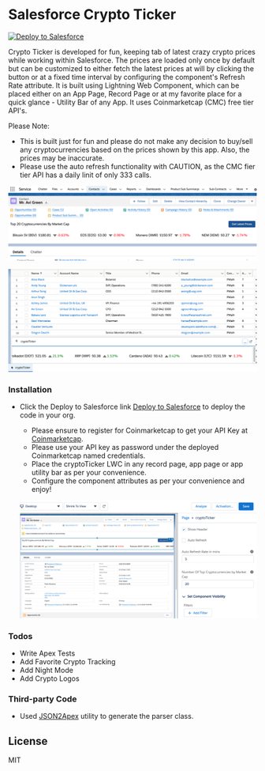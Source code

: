 # Salesforce Crypto Ticker

<a href="https://githubsfdeploy.herokuapp.com/app/githubdeploy/praty23/crypto-ticker">
  <img src="https://raw.githubusercontent.com/afawcett/githubsfdeploy/master/src/main/webapp/resources/img/deploy.png" alt="Deploy to Salesforce" />
</a>

Crypto Ticker is developed for fun, keeping tab of latest crazy crypto prices while working within Salesforce. The prices are loaded only once by default but can be customized to either fetch the latest prices at will by clicking the button or at a fixed time interval by configuring the component's Refresh Rate attribute. It is built using Lightning Web Component, which can be placed either on an App Page, Record Page or at my favorite place for a quick glance - Utility Bar of any App. It uses Coinmarketcap (CMC) free tier API's.

Please Note:

- This is built just for fun and please do not make any decision to buy/sell any cryptocurrencies based on the prices shown by this app. Also, the prices may be inaccurate.
- Please use the auto refresh functionality with CAUTION, as the CMC fier tier API has a daily linit of only 333 calls.

![Crypto Ticker on Contact Record Page](images/ticker_appPage.png)

![Crypto Ticker in App Utility Bar](images/ticker_utilityBar.png)

### Installation

- Click the Deploy to Salesforce link [Deploy to Salesforce](https://githubsfdeploy.herokuapp.com/app/githubdeploy/praty23/crypto-ticker) to deploy the code in your org.

  - Please ensure to register for Coinmarketcap to get your API Key at [Coinmarketcap](https://coinmarketcap.com/api/).
  - Please use your API key as password under the deployed Coinmarketcap named credentials.
  - Place the cryptoTicker LWC in any record page, app page or app utility bar as per your convenience.
  - Configure the component attributes as per your convenience and enjoy!

  ![Crypto Ticker configurable attributes](images/ticker_attributes.png)

### Todos

- Write Apex Tests
- Add Favorite Crypto Tracking
- Add Night Mode
- Add Crypto Logos

### Third-party Code

- Used [JSON2Apex](http://json2apex.herokuapp.com/) utility to generate the parser class.

## License

MIT
